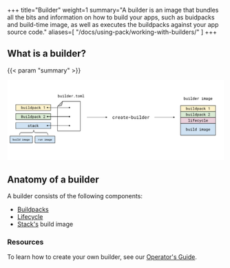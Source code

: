 +++
title="Builder"
weight=1
summary="A builder is an image that bundles all the bits and information on how to build your apps, such as buidpacks and build-time image, as well as executes the buildpacks against your app source code."
aliases=[
    "/docs/using-pack/working-with-builders/"
]
+++

## What is a builder?

{{< param "summary" >}}

![create-builder diagram](/docs/concepts/components/create-builder.svg)

## Anatomy of a builder

A builder consists of the following components:

* [Buildpacks][buildpack]
* [Lifecycle][lifecycle]   
* [Stack's][stack] build image   

### Resources

To learn how to create your own builder, see our [Operator's Guide][operator-guide].

[builder-config]: /docs/reference/builder-config/
[operator-guide]: /docs/operator-guide/
[buildpack]: /docs/concepts/components/buildpack/
[lifecycle]: /docs/concepts/components/lifecycle/
[stack]: /docs/concepts/components/stack/
